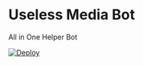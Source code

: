 # Useless Media Bot

 All in One Helper Bot

[![Deploy](https://www.herokucdn.com/deploy/button.svg)](https://heroku.com/deploy?)
